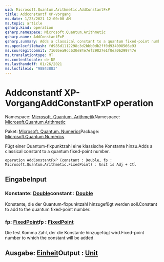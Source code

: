 ```yaml
---
uid: Microsoft.Quantum.Arithmetic.AddConstantFxP
title: Addconstantf XP-Vorgang
ms.date: 1/23/2021 12:00:00 AM
ms.topic: article
qsharp.kind: operation
qsharp.namespace: Microsoft.Quantum.Arithmetic
qsharp.name: AddConstantFxP
qsharp.summary: Adds a classical constant to a quantum fixed-point number.
ms.openlocfilehash: fd985d1112298c3d2bbb0db2ff0d934098566e93
ms.sourcegitcommit: 71605ea9cc630e84e7ef29027e1f0ea06299747e
ms.translationtype: MT
ms.contentlocale: de-DE
ms.lasthandoff: 01/26/2021
ms.locfileid: "98843883"
---
```

# <a name="addconstantfxp-operation"></a><span data-ttu-id="2f8fe-102">Addconstantf XP-Vorgang</span><span class="sxs-lookup"><span data-stu-id="2f8fe-102">AddConstantFxP operation</span></span>

<span data-ttu-id="2f8fe-103">Namespace: [Microsoft. Quantum. Arithmetik](xref:Microsoft.Quantum.Arithmetic)</span><span class="sxs-lookup"><span data-stu-id="2f8fe-103">Namespace: [Microsoft.Quantum.Arithmetic](xref:Microsoft.Quantum.Arithmetic)</span></span>

<span data-ttu-id="2f8fe-104">Paket: [Microsoft. Quantum. Numerics](https://nuget.org/packages/Microsoft.Quantum.Numerics)</span><span class="sxs-lookup"><span data-stu-id="2f8fe-104">Package: [Microsoft.Quantum.Numerics](https://nuget.org/packages/Microsoft.Quantum.Numerics)</span></span>


<span data-ttu-id="2f8fe-105">Fügt einer Quantum-fixpunktzahl eine klassische Konstante hinzu.</span><span class="sxs-lookup"><span data-stu-id="2f8fe-105">Adds a classical constant to a quantum fixed-point number.</span></span>

```qsharp
operation AddConstantFxP (constant : Double, fp : Microsoft.Quantum.Arithmetic.FixedPoint) : Unit is Adj + Ctl
```


## <a name="input"></a><span data-ttu-id="2f8fe-106">Eingabe</span><span class="sxs-lookup"><span data-stu-id="2f8fe-106">Input</span></span>

### <a name="constant--double"></a><span data-ttu-id="2f8fe-107">Konstante: [Double](xref:microsoft.quantum.lang-ref.double)</span><span class="sxs-lookup"><span data-stu-id="2f8fe-107">constant : [Double](xref:microsoft.quantum.lang-ref.double)</span></span>

<span data-ttu-id="2f8fe-108">Konstante, die der Quantum-fixpunktzahl hinzugefügt werden soll.</span><span class="sxs-lookup"><span data-stu-id="2f8fe-108">Constant to add to the quantum fixed-point number.</span></span>


### <a name="fp--fixedpoint"></a><span data-ttu-id="2f8fe-109">fp: [FixedPoint](xref:Microsoft.Quantum.Arithmetic.FixedPoint)</span><span class="sxs-lookup"><span data-stu-id="2f8fe-109">fp : [FixedPoint](xref:Microsoft.Quantum.Arithmetic.FixedPoint)</span></span>

<span data-ttu-id="2f8fe-110">Die fest Komma Zahl, der die Konstante hinzugefügt wird.</span><span class="sxs-lookup"><span data-stu-id="2f8fe-110">Fixed-point number to which the constant will be added.</span></span>



## <a name="output--unit"></a><span data-ttu-id="2f8fe-111">Ausgabe: [Einheit](xref:microsoft.quantum.lang-ref.unit)</span><span class="sxs-lookup"><span data-stu-id="2f8fe-111">Output : [Unit](xref:microsoft.quantum.lang-ref.unit)</span></span>

